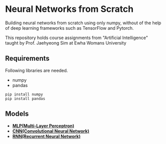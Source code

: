 # Neural Networks from Scratch

Building neural networks from scratch using only numpy, without of the help of deep learning frameworks such as TensorFlow and Pytorch. 

This repository holds course assignments from "Artificial Intelligence" taught by Prof. Jaehyeong Sim at Ewha Womans University

## Requirements
Following libraries are needed.
* numpy
* pandas
```
pip install numpy
pip install pandas
```
## Models
* **[MLP(Multi-Layer Perceptron)](./mlp.ipynb)** <!--MLP 설명 추가-->
* **[CNN(Convolutional Neural Network)](./cnn.py)** <!--CNN 설명 추가-->
* **[RNN(Recurrent Neural Network)](./rnn.py)**<!--RNN 설명 추가-->